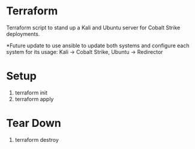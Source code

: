 # Terraform
Terraform script to stand up a Kali and Ubuntu server for Cobalt Strike deployments.

*Future update to use ansible to update both systems and configure each system for its usage: Kali -> Cobalt Strike, Ubuntu -> Redirector

# Setup
1. terraform init
2. terraform apply

# Tear Down
1. terraform destroy
